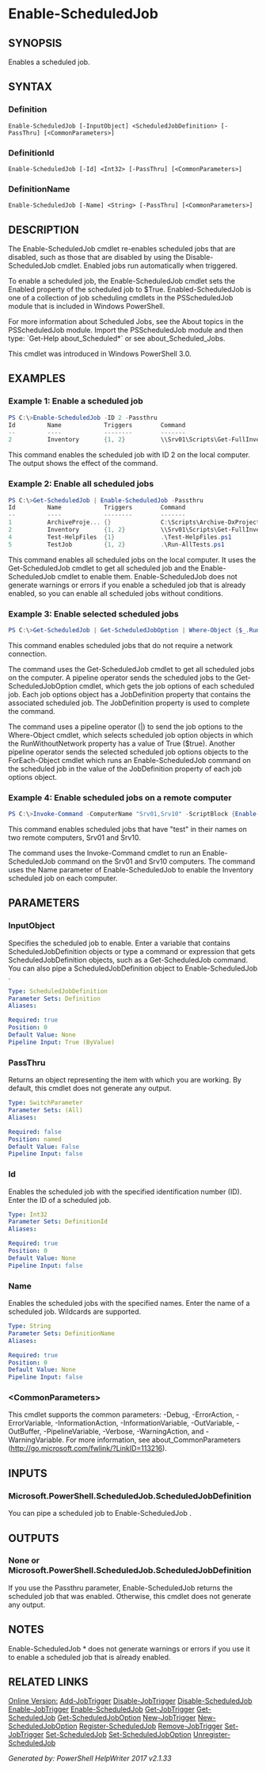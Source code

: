 ﻿# Enable-ScheduledJob

## SYNOPSIS
Enables a scheduled job.

## SYNTAX

### Definition
```
Enable-ScheduledJob [-InputObject] <ScheduledJobDefinition> [-PassThru] [<CommonParameters>]
```

### DefinitionId
```
Enable-ScheduledJob [-Id] <Int32> [-PassThru] [<CommonParameters>]
```

### DefinitionName
```
Enable-ScheduledJob [-Name] <String> [-PassThru] [<CommonParameters>]
```

## DESCRIPTION
The Enable-ScheduledJob cmdlet re-enables scheduled jobs that are disabled, such as those that are disabled by using the Disable-ScheduledJob cmdlet. Enabled jobs run automatically when triggered.

To enable a scheduled job, the Enable-ScheduledJob cmdlet sets the Enabled property of the scheduled job to $True. Enabled-ScheduledJob is one of a collection of job scheduling cmdlets in the PSScheduledJob module that is included in Windows PowerShell.

For more information about Scheduled Jobs, see the About topics in the PSScheduledJob module. Import the PSScheduledJob module and then type: \`Get-Help about_Scheduled\*\` or see about_Scheduled_Jobs.

This cmdlet was introduced in Windows PowerShell 3.0.

## EXAMPLES

### Example 1: Enable a scheduled job

```powershell
PS C:\>Enable-ScheduledJob -ID 2 -Passthru
Id         Name            Triggers        Command                                  Enabled
--         ----            --------        -------                                  -------
2          Inventory       {1, 2}          \\Srv01\Scripts\Get-FullInventory.ps1    True
```

This command enables the scheduled job with ID 2 on the local computer. The output shows the effect of the command.

### Example 2: Enable all scheduled jobs

```powershell
PS C:\>Get-ScheduledJob | Enable-ScheduledJob -Passthru
Id         Name            Triggers        Command                                  Enabled
--         ----            --------        -------                                  -------
1          ArchiveProje... {}              C:\Scripts\Archive-DxProjects.ps1        True
2          Inventory       {1, 2}          \\Srv01\Scripts\Get-FullInventory.ps1    True
4          Test-HelpFiles  {1}             .\Test-HelpFiles.ps1                     True
5          TestJob         {1, 2}          .\Run-AllTests.ps1                       True
```

This command enables all scheduled jobs on the local computer. It uses the Get-ScheduledJob cmdlet to get all scheduled job and the Enable-ScheduledJob cmdlet to enable them. Enable-ScheduledJob does not generate warnings or errors if you enable a scheduled job that is already enabled, so you can enable all scheduled jobs without conditions.

### Example 3: Enable selected scheduled jobs

```powershell
PS C:\>Get-ScheduledJob | Get-ScheduledJobOption | Where-Object {$_.RunWithoutNetwork} | ForEach-Object {Enable-ScheduledJob -InputObject $_.JobDefinition}
```

This command enables scheduled jobs that do not require a network connection.

The command uses the Get-ScheduledJob cmdlet to get all scheduled jobs on the computer. A pipeline operator sends the scheduled jobs to the Get-ScheduledJobOption cmdlet, which gets the job options of each scheduled job. Each job options object has a JobDefinition property that contains the associated scheduled job. The JobDefinition property is used to complete the command.

The command uses a pipeline operator (\|) to send the job options to the Where-Object cmdlet, which selects scheduled job option objects in which the RunWithoutNetwork property has a value of True ($true). Another pipeline operator sends the selected scheduled job options objects to the ForEach-Object cmdlet which runs an Enable-ScheduledJob command on the scheduled job in the value of the JobDefinition property of each job options object.

### Example 4: Enable scheduled jobs on a remote computer

```powershell
PS C:\>Invoke-Command -ComputerName "Srv01,Srv10" -ScriptBlock {Enable-ScheduledJob -Name "Inventory"}
```

This command enables scheduled jobs that have "test" in their names on two remote computers, Srv01 and Srv10.

The command uses the Invoke-Command cmdlet to run an Enable-ScheduledJob command on the Srv01 and Srv10 computers. The command uses the Name parameter of Enable-ScheduledJob to enable the Inventory scheduled job on each computer.

## PARAMETERS

### InputObject
Specifies the scheduled job to enable. Enter a variable that contains ScheduledJobDefinition objects or type a command or expression that gets ScheduledJobDefinition objects, such as a Get-ScheduledJob command. You can also pipe a ScheduledJobDefinition object to Enable-ScheduledJob .

```yaml
Type: ScheduledJobDefinition
Parameter Sets: Definition
Aliases: 

Required: true
Position: 0
Default Value: None
Pipeline Input: True (ByValue)
```

### PassThru
Returns an object representing the item with which you are working. By default, this cmdlet does not generate any output.

```yaml
Type: SwitchParameter
Parameter Sets: (All)
Aliases: 

Required: false
Position: named
Default Value: False
Pipeline Input: false
```

### Id
Enables the scheduled job with the specified identification number (ID). Enter the ID of a scheduled job.

```yaml
Type: Int32
Parameter Sets: DefinitionId
Aliases: 

Required: true
Position: 0
Default Value: None
Pipeline Input: false
```

### Name
Enables the scheduled jobs with the specified names. Enter the name of a scheduled job. Wildcards are supported.

```yaml
Type: String
Parameter Sets: DefinitionName
Aliases: 

Required: true
Position: 0
Default Value: None
Pipeline Input: false
```

### \<CommonParameters\>
This cmdlet supports the common parameters: -Debug, -ErrorAction, -ErrorVariable, -InformationAction, -InformationVariable, -OutVariable, -OutBuffer, -PipelineVariable, -Verbose, -WarningAction, and -WarningVariable. For more information, see about_CommonParameters (http://go.microsoft.com/fwlink/?LinkID=113216).

## INPUTS

### Microsoft.PowerShell.ScheduledJob.ScheduledJobDefinition
You can pipe a scheduled job to Enable-ScheduledJob .

## OUTPUTS

### None or Microsoft.PowerShell.ScheduledJob.ScheduledJobDefinition
If you use the Passthru parameter, Enable-ScheduledJob returns the scheduled job that was enabled. Otherwise, this cmdlet does not generate any output.

## NOTES

Enable-ScheduledJob \* does not generate warnings or errors if you use it to enable a scheduled job that is already enabled.

## RELATED LINKS

[Online Version:](http://go.microsoft.com/fwlink/?LinkId=821684)
[Add-JobTrigger]()
[Disable-JobTrigger]()
[Disable-ScheduledJob]()
[Enable-JobTrigger]()
[Enable-ScheduledJob]()
[Get-JobTrigger]()
[Get-ScheduledJob]()
[Get-ScheduledJobOption]()
[New-JobTrigger]()
[New-ScheduledJobOption]()
[Register-ScheduledJob]()
[Remove-JobTrigger]()
[Set-JobTrigger]()
[Set-ScheduledJob]()
[Set-ScheduledJobOption]()
[Unregister-ScheduledJob]()

*Generated by: PowerShell HelpWriter 2017 v2.1.33*
